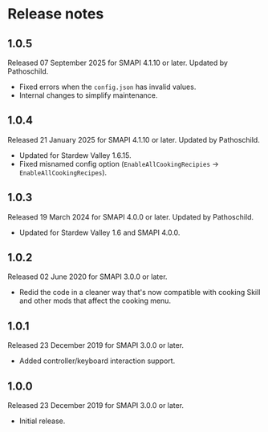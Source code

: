 ﻿# Release notes
## 1.0.5
Released 07 September 2025 for SMAPI 4.1.10 or later. Updated by Pathoschild.

- Fixed errors when the `config.json` has invalid values.
- Internal changes to simplify maintenance.

## 1.0.4
Released 21 January 2025 for SMAPI 4.1.10 or later. Updated by Pathoschild.

- Updated for Stardew Valley 1.6.15.
- Fixed misnamed config option (`EnableAllCookingRecipies` → `EnableAllCookingRecipes`).

## 1.0.3
Released 19 March 2024 for SMAPI 4.0.0 or later. Updated by Pathoschild.

- Updated for Stardew Valley 1.6 and SMAPI 4.0.0.

## 1.0.2
Released 02 June 2020 for SMAPI 3.0.0 or later.

- Redid the code in a cleaner way that's now compatible with cooking Skill and other mods that affect the cooking menu.

## 1.0.1
Released 23 December 2019 for SMAPI 3.0.0 or later.

- Added controller/keyboard interaction support.

## 1.0.0
Released 23 December 2019 for SMAPI 3.0.0 or later.

- Initial release.
